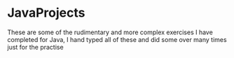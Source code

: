 # JavaProjects
These are some of the rudimentary and more complex exercises I have completed for Java, I hand typed all of these and did some over many times just for the practise
